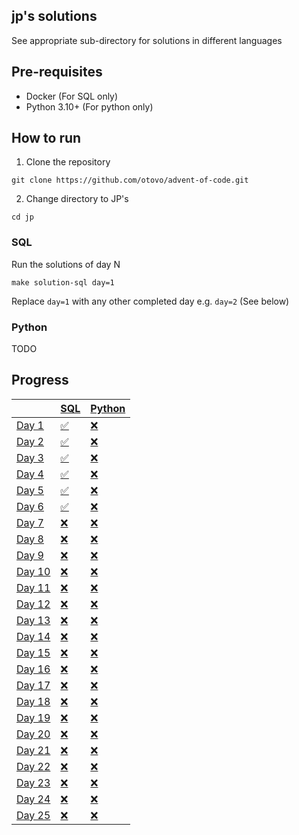 ## jp's solutions

See appropriate sub-directory for solutions in different languages

## Pre-requisites

- Docker (For SQL only)
- Python 3.10+ (For python only)

## How to run

1. Clone the repository

```
git clone https://github.com/otovo/advent-of-code.git
```

2. Change directory to JP's

```
cd jp
```

### SQL

Run the solutions of day N<!--  -->

```
make solution-sql day=1
```

Replace `day=1` with any other completed day e.g. `day=2` (See below)

### Python

TODO

## Progress

| | [SQL](sql/) | [Python](python/) |
| --- | --- | --- |
| [Day 1](https://adventofcode.com/2022/day/1) | [✅](sql/day_1/) | [❌](python/day_1/) |
| [Day 2](https://adventofcode.com/2022/day/2) | [✅](sql/day_2/) | [❌](python/day_2/) |
| [Day 3](https://adventofcode.com/2022/day/3) | [✅](sql/day_3/) | [❌](python/day_3/) |
| [Day 4](https://adventofcode.com/2022/day/4) | [✅](sql/day_4/) | [❌](python/day_4/) |
| [Day 5](https://adventofcode.com/2022/day/5) | [✅](sql/day_5/) | [❌](python/day_5/) |
| [Day 6](https://adventofcode.com/2022/day/6) | [✅](sql/day_6/) | [❌](python/day_6/) |
| [Day 7](https://adventofcode.com/2022/day/7) | [❌](sql/day_7/) | [❌](python/day_7/) |
| [Day 8](https://adventofcode.com/2022/day/8) | [❌](sql/day_8/) | [❌](python/day_8/) |
| [Day 9](https://adventofcode.com/2022/day/9) | [❌](sql/day_9/) | [❌](python/day_9/) |
| [Day 10](https://adventofcode.com/2022/day/10) | [❌](sql/day_10/) | [❌](python/day_10/) |
| [Day 11](https://adventofcode.com/2022/day/11) | [❌](sql/day_11/) | [❌](python/day_11/) |
| [Day 12](https://adventofcode.com/2022/day/12) | [❌](sql/day_11/) | [❌](python/day_12/) |
| [Day 13](https://adventofcode.com/2022/day/13) | [❌](sql/day_12/) | [❌](python/day_13/) |
| [Day 14](https://adventofcode.com/2022/day/14) | [❌](sql/day_13/) | [❌](python/day_14/) |
| [Day 15](https://adventofcode.com/2022/day/15) | [❌](sql/day_14/) | [❌](python/day_15/) |
| [Day 16](https://adventofcode.com/2022/day/16) | [❌](sql/day_15/) | [❌](python/day_16/) |
| [Day 17](https://adventofcode.com/2022/day/17) | [❌](sql/day_16/) | [❌](python/day_17/) |
| [Day 18](https://adventofcode.com/2022/day/18) | [❌](sql/day_17/) | [❌](python/day_18/) |
| [Day 19](https://adventofcode.com/2022/day/19) | [❌](sql/day_18/) | [❌](python/day_19/) |
| [Day 20](https://adventofcode.com/2022/day/20) | [❌](sql/day_19/) | [❌](python/day_20/) |
| [Day 21](https://adventofcode.com/2022/day/21) | [❌](sql/day_21/) | [❌](python/day_21/) |
| [Day 22](https://adventofcode.com/2022/day/22) | [❌](sql/day_22/) | [❌](python/day_22/) |
| [Day 23](https://adventofcode.com/2022/day/23) | [❌](sql/day_23/) | [❌](python/day_23/) |
| [Day 24](https://adventofcode.com/2022/day/24) | [❌](sql/day_24/) | [❌](python/day_24/) |
| [Day 25](https://adventofcode.com/2022/day/25) | [❌](sql/day_25/) | [❌](python/day_25/) |
